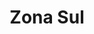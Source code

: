 ---
title: "Zona Sul"
alt: "Fim de tarde no Lago 3 do Parque do Ibirapuera"
flickr_id: "https://c1.staticflickr.com/8/7600/16887862852"
secret: "0b7cd0db80"
secret1600: "a61bb27c49"
secret2048: "78bdefa0dd"
order: 3
---